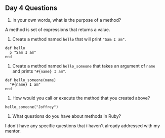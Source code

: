 ## Day 4 Questions

1. In your own words, what is the purpose of a method?

A method is set of expressions that returns a value.

1. Create a method named `hello` that will print `"Sam I am"`.
```
def hello
  p "Sam I am"
end

```

1. Create a method named `hello_someone` that takes an argument of `name` and prints `"#{name} I am"`.
```
def hello_someone(name)
  "#{name} I am"
end

```

1. How would you call or execute the method that you created above?
```
hello_someone("Joffrey")

```

1. What questions do you have about methods in Ruby?

I don't have any specific questions that i haven't already addressed with my mentor. 
